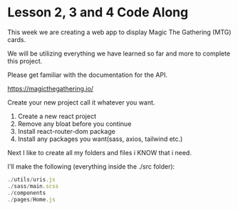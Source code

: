 # Lesson 2, 3 and 4 Code Along

This week we are creating a web app to display Magic The Gathering (MTG) cards.

We will be utilizing everything we have learned so far and more to complete this project.

Please get familiar with the documentation for the API.

https://magicthegathering.io/

Create your new project call it whatever you want.

<ol>
    <li>Create a new react project</li>
    <li>Remove any bloat before you continue</li>
    <li>Install react-router-dom package</li>
    <li>Install any packages you want(sass, axios, tailwind etc.)</li>
</ol>

Next I like to create all my folders and files i KNOW that i need.

I'll make the following (everything inside the ./src folder):

```jsx
./utils/uris.js
./sass/main.scss
./components
./pages/Home.js
```
